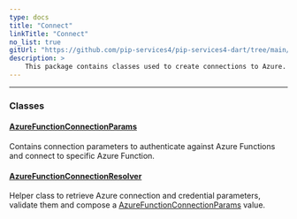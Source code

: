 ```yaml
---
type: docs
title: "Connect"
linkTitle: "Connect"
no_list: true
gitUrl: "https://github.com/pip-services4/pip-services4-dart/tree/main/pip-services4-azure-dart"
description: >
    This package contains classes used to create connections to Azure.
---
```

---

<div class="module-body"> 


### Classes

#### [AzureFunctionConnectionParams](azure_function_connection_params)
Contains connection parameters to authenticate against Azure Functions
and connect to specific Azure Function.

#### [AzureFunctionConnectionResolver](azure_function_connection_resolver)
Helper class to retrieve Azure connection and credential parameters,
validate them and compose a [AzureFunctionConnectionParams](azure_function_connection_params) value.

</div>

